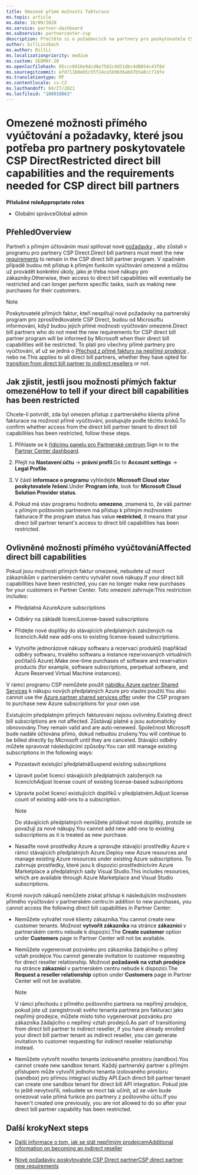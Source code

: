 ```yaml
---
title: Omezené přímé možnosti fakturace
ms.topic: article
ms.date: 10/09/2020
ms.service: partner-dashboard
ms.subservice: partnercenter-csp
description: Přečtěte si o požadavcích na partnery pro poskytovatele CSP a o tom, jak zamezit omezením možností. Zjistěte, jestli jsou vaše schopnosti omezené.
author: billLinzbach
ms.author: BillLi
ms.localizationpriority: medium
ms.custom: SEOMAY.20
ms.openlocfilehash: 05ccc6016e9dcd6e7582cdd31dbc4d0054c43f8d
ms.sourcegitcommit: efd711b0e65c55f24ce5b9636abd7b5a8cc719fe
ms.translationtype: MT
ms.contentlocale: cs-CZ
ms.lasthandoff: 04/27/2021
ms.locfileid: "108018063"
---
```

# <a name="restricted-direct-bill-capabilities-and-the-requirements-needed-for-csp-direct-bill-partners"></a><span data-ttu-id="abf45-104">Omezené možnosti přímého vyúčtování a požadavky, které jsou potřeba pro partnery poskytovatele CSP Direct</span><span class="sxs-lookup"><span data-stu-id="abf45-104">Restricted direct bill capabilities and the requirements needed for CSP direct bill partners</span></span>

<span data-ttu-id="abf45-105">**Příslušné role**</span><span class="sxs-lookup"><span data-stu-id="abf45-105">**Appropriate roles**</span></span>

- <span data-ttu-id="abf45-106">Globální správce</span><span class="sxs-lookup"><span data-stu-id="abf45-106">Global admin</span></span>

## <a name="overview"></a><span data-ttu-id="abf45-107">Přehled</span><span class="sxs-lookup"><span data-stu-id="abf45-107">Overview</span></span>

<span data-ttu-id="abf45-108">Partneři s přímým účtováním musí splňovat nové [požadavky](direct-partner-new-requirements.md) , aby zůstali v programu pro partnery CSP Direct.</span><span class="sxs-lookup"><span data-stu-id="abf45-108">Direct bill partners must meet the new [requirements](direct-partner-new-requirements.md) to remain in the CSP direct bill partner program.</span></span> <span data-ttu-id="abf45-109">V opačném případě budou mít přístup k přímým funkcím vyúčtování omezené a můžou už provádět konkrétní úkoly, jako je třeba nové nákupy pro zákazníky.</span><span class="sxs-lookup"><span data-stu-id="abf45-109">Otherwise, their access to direct bill capabilities will eventually be restricted and can longer perform specific tasks, such as making new purchases for their customers.</span></span>

> [!Note]
> <span data-ttu-id="abf45-110">Poskytovatelé přímých faktur, kteří nesplňují nové požadavky na partnerský program pro zprostředkovatele CSP Direct, budou od Microsoftu informováni, když budou jejich přímé možnosti vyúčtování omezené.</span><span class="sxs-lookup"><span data-stu-id="abf45-110">Direct bill partners who do not meet the new requirements for CSP direct bill partner program will be informed by Microsoft when their direct bill capabilities will be restricted.</span></span> <span data-ttu-id="abf45-111">To platí pro všechny přímé partnery pro vyúčtování, ať už se jedná o [Přechod z přímé faktury na nepřímý prodejce](transition-direct-to-indirect.md) , nebo ne.</span><span class="sxs-lookup"><span data-stu-id="abf45-111">This applies to all direct bill partners, whether they have opted for [transition from direct bill partner to indirect resellers](transition-direct-to-indirect.md) or not.</span></span>  

## <a name="how-to-tell-if-your-direct-bill-capabilities-has-been-restricted"></a><span data-ttu-id="abf45-112">Jak zjistit, jestli jsou možnosti přímých faktur omezené</span><span class="sxs-lookup"><span data-stu-id="abf45-112">How to tell if your direct bill capabilities has been restricted</span></span>

<span data-ttu-id="abf45-113">Chcete-li potvrdit, zda byl omezen přístup z partnerského klienta přímé fakturace na možnost přímé vyúčtování, postupujte podle těchto kroků.</span><span class="sxs-lookup"><span data-stu-id="abf45-113">To confirm whether access from the direct bill partner tenant to direct bill capabilities has been restricted, follow these steps.</span></span>

1. <span data-ttu-id="abf45-114">Přihlaste se k [řídicímu panelu pro Partnerské centrum](https://partner.microsoft.com/dashboard).</span><span class="sxs-lookup"><span data-stu-id="abf45-114">Sign in to the [Partner Center dashboard](https://partner.microsoft.com/dashboard).</span></span>

2. <span data-ttu-id="abf45-115">Přejít na **Nastavení účtu**  ->  **právní profil**.</span><span class="sxs-lookup"><span data-stu-id="abf45-115">Go to **Account settings** -> **Legal Profile**.</span></span>

3. <span data-ttu-id="abf45-116">V části **informace o programu** vyhledejte **Microsoft Cloud stav poskytovatele řešení**.</span><span class="sxs-lookup"><span data-stu-id="abf45-116">Under **Program info**, look for **Microsoft Cloud Solution Provider status**.</span></span>

4. <span data-ttu-id="abf45-117">Pokud má stav programu hodnotu **omezeno**, znamená to, že váš partner s přímým poštovním partnerem má přístup k přímým možnostem fakturace.</span><span class="sxs-lookup"><span data-stu-id="abf45-117">If the program status has value **restricted**, it means that your direct bill partner tenant's access to direct bill capabilities has been restricted.</span></span>

## <a name="affected-direct-bill-capabilities"></a><span data-ttu-id="abf45-118">Ovlivněné možnosti přímého vyúčtování</span><span class="sxs-lookup"><span data-stu-id="abf45-118">Affected direct bill capabilities</span></span>

<span data-ttu-id="abf45-119">Pokud jsou možnosti přímých faktur omezené, nebudete už moct zákazníkům v partnerském centru vytvářet nové nákupy.</span><span class="sxs-lookup"><span data-stu-id="abf45-119">If your direct bill capabilities have been restricted, you can no longer make new purchases for your customers in Partner Center.</span></span> <span data-ttu-id="abf45-120">Toto omezení zahrnuje:</span><span class="sxs-lookup"><span data-stu-id="abf45-120">This restriction includes:</span></span>

- <span data-ttu-id="abf45-121">Předplatná Azure</span><span class="sxs-lookup"><span data-stu-id="abf45-121">Azure subscriptions</span></span>

- <span data-ttu-id="abf45-122">Odběry na základě licencí</span><span class="sxs-lookup"><span data-stu-id="abf45-122">License-based subscriptions</span></span>

- <span data-ttu-id="abf45-123">Přidejte nové doplňky do stávajících předplatných založených na licencích.</span><span class="sxs-lookup"><span data-stu-id="abf45-123">Add new add-ons to existing license-based subscriptions.</span></span>

- <span data-ttu-id="abf45-124">Vytvořte jednorázové nákupy softwaru a rezervací produktů (například odběry softwaru, trvalého softwaru a instance rezervovaných virtuálních počítačů Azure).</span><span class="sxs-lookup"><span data-stu-id="abf45-124">Make one-time purchases of software and reservation products (for example, software subscriptions, perpetual software, and Azure Reserved Virtual Machine instances).</span></span>

<span data-ttu-id="abf45-125">V rámci programu CSP nemůžete použít [nabídku Azure partner Shared Services](shared-services.md) k nákupu nových předplatných Azure pro vlastní použití.</span><span class="sxs-lookup"><span data-stu-id="abf45-125">You also cannot use the [Azure partner shared services offer](shared-services.md) under the CSP program to purchase new Azure subscriptions for your own use.</span></span>

<span data-ttu-id="abf45-126">Existujícím předplatným přímých fakturování nejsou ovlivněny.</span><span class="sxs-lookup"><span data-stu-id="abf45-126">Existing direct bill subscriptions are not affected.</span></span> <span data-ttu-id="abf45-127">Zůstávají platné a jsou automaticky obnovovány.</span><span class="sxs-lookup"><span data-stu-id="abf45-127">They remain valid and are auto-renewed.</span></span> <span data-ttu-id="abf45-128">Společnost Microsoft bude nadále účtována přímo, dokud nebudou zrušeny.</span><span class="sxs-lookup"><span data-stu-id="abf45-128">You will continue to be billed directly by Microsoft until they are canceled.</span></span> <span data-ttu-id="abf45-129">Stávající odběry můžete spravovat následujícími způsoby:</span><span class="sxs-lookup"><span data-stu-id="abf45-129">You can still manage existing subscriptions in the following ways:</span></span>

- <span data-ttu-id="abf45-130">Pozastavit existující předplatná</span><span class="sxs-lookup"><span data-stu-id="abf45-130">Suspend existing subscriptions</span></span>

- <span data-ttu-id="abf45-131">Upravit počet licencí stávajících předplatných založených na licencích</span><span class="sxs-lookup"><span data-stu-id="abf45-131">Adjust license count of existing license-based subscriptions</span></span>

- <span data-ttu-id="abf45-132">Upravte počet licencí existujících doplňků v předplatném.</span><span class="sxs-lookup"><span data-stu-id="abf45-132">Adjust license count of existing add-ons to a subscription.</span></span> 

    >[!Note]
    ><span data-ttu-id="abf45-133">Do stávajících předplatných nemůžete přidávat nové doplňky, protože se považují za nové nákupy.</span><span class="sxs-lookup"><span data-stu-id="abf45-133">You cannot add new add-ons to existing subscriptions as it is treated as new purchase.</span></span>

- <span data-ttu-id="abf45-134">Nasaďte nové prostředky Azure a spravujte stávající prostředky Azure v rámci stávajících předplatných Azure.</span><span class="sxs-lookup"><span data-stu-id="abf45-134">Deploy new Azure resources and manage existing Azure resources under existing Azure subscriptions.</span></span> <span data-ttu-id="abf45-135">To zahrnuje prostředky, které jsou k dispozici prostřednictvím Azure Marketplace a předplatných sady Visual Studio.</span><span class="sxs-lookup"><span data-stu-id="abf45-135">This includes resources, which are available through Azure Marketplace and Visual Studio subscriptions.</span></span>

<span data-ttu-id="abf45-136">Kromě nových nákupů nemůžete získat přístup k následujícím možnostem přímého vyúčtování v partnerském centru:</span><span class="sxs-lookup"><span data-stu-id="abf45-136">In addition to new purchases, you cannot access the following direct bill capabilities in Partner Center:</span></span>

- <span data-ttu-id="abf45-137">Nemůžete vytvářet nové klienty zákazníka.</span><span class="sxs-lookup"><span data-stu-id="abf45-137">You cannot create new customer tenants.</span></span> <span data-ttu-id="abf45-138">Možnost **vytvořit zákazníka** na stránce **zákazníci** v partnerském centru nebude k dispozici.</span><span class="sxs-lookup"><span data-stu-id="abf45-138">The **Create customer** option under **Customers** page in Partner Center will not be available.</span></span>

- <span data-ttu-id="abf45-139">Nemůžete vygenerovat pozvánku pro zákazníka žádajícího o přímý vztah prodejce.</span><span class="sxs-lookup"><span data-stu-id="abf45-139">You cannot generate invitation to customer requesting for direct reseller relationship.</span></span> <span data-ttu-id="abf45-140">Možnost **požadavek na vztah prodejce** na stránce **zákazníci** v partnerském centru nebude k dispozici.</span><span class="sxs-lookup"><span data-stu-id="abf45-140">The **Request a reseller relationship** option under **Customers** page in Partner Center will not be available.</span></span>

    >[!NOTE]
    ><span data-ttu-id="abf45-141">V rámci přechodu z přímého poštovního partnera na nepřímý prodejce, pokud jste už zaregistrovali svého tenanta partnera pro fakturaci jako nepřímý prodejce, můžete místo toho vygenerovat pozvánku pro zákazníka žádajícího o nepřímý vztah prodejců.</span><span class="sxs-lookup"><span data-stu-id="abf45-141">As part of transitioning from direct bill partner to indirect reseller, if you have already enrolled your direct bill partner tenant as indirect reseller, you can generate invitation to customer requesting for indirect reseller relationship instead.</span></span>

- <span data-ttu-id="abf45-142">Nemůžete vytvořit nového tenanta izolovaného prostoru (sandbox).</span><span class="sxs-lookup"><span data-stu-id="abf45-142">You cannot create new sandbox tenant.</span></span> <span data-ttu-id="abf45-143">Každý partnerský partner s přímým přístupem může vytvořit jednoho tenanta izolovaného prostoru (sandbox) pro přímou integraci služby API.</span><span class="sxs-lookup"><span data-stu-id="abf45-143">Each direct bill partner tenant can create one sandbox tenant for direct bill API integration.</span></span> <span data-ttu-id="abf45-144">Pokud jste to ještě nevytvořili, nebudete se moct tak učinit, až se vám bude omezovat vaše přímá funkce pro partnery z poštovního účtu.</span><span class="sxs-lookup"><span data-stu-id="abf45-144">If you haven't created one previously, you are not allowed to do so after your direct bill partner capability has been restricted.</span></span>  

## <a name="next-steps"></a><span data-ttu-id="abf45-145">Další kroky</span><span class="sxs-lookup"><span data-stu-id="abf45-145">Next steps</span></span>

- [<span data-ttu-id="abf45-146">Další informace o tom, jak se stát nepřímým prodejcem</span><span class="sxs-lookup"><span data-stu-id="abf45-146">Additional information on becoming an indirect reseller</span></span>](https://assetsprod.microsoft.com/csp-directbill-to-indirect-transition.pdf)

- [<span data-ttu-id="abf45-147">Nové požadavky poskytovatele CSP Direct partner</span><span class="sxs-lookup"><span data-stu-id="abf45-147">CSP direct partner new requirements</span></span>](direct-partner-new-requirements.md)
